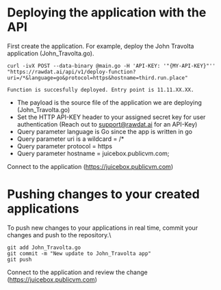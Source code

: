 <h1>Deploying the application with the API</h1>
  First create the application. For example, deploy the John Travolta application (John_Travolta.go).
  <br>
  

  ``curl -ivX POST --data-binary @main.go -H 'API-KEY: '"{MY-API-KEY}"'' "https://rawdat.ai/api/v1/deploy-function?uri=/*&language=go&protocol=https&hostname=third.run.place"``

   
  ``Function is succesfully deployed. Entry point is 11.11.XX.XX.``

  - The payload is the source file of the application we are deploying (John_Travolta.go)
  - Set the HTTP API-KEY header to your assigned secret key for user authentication (Reach out to support@rawdat.ai for an API-Key)
  - Query parameter language is Go since the app is written in go
  - Query parameter uri is a wildcard = /*
  - Query parameter protocol = https
  - Query parameter hostname = juicebox.publicvm.com;

Connect to the application (https://juicebox.publicvm.com)


<h1>Pushing changes to your created applications</h1>
  To push new changes to your applications in real time, commit your changes and push to the repository.\

  ```
  git add John_Travolta.go 
  git commit -m "New update to John_Travolta app"
  git push
  ```

  Connect to the application and review the change (https://juicebox.publicvm.com)
